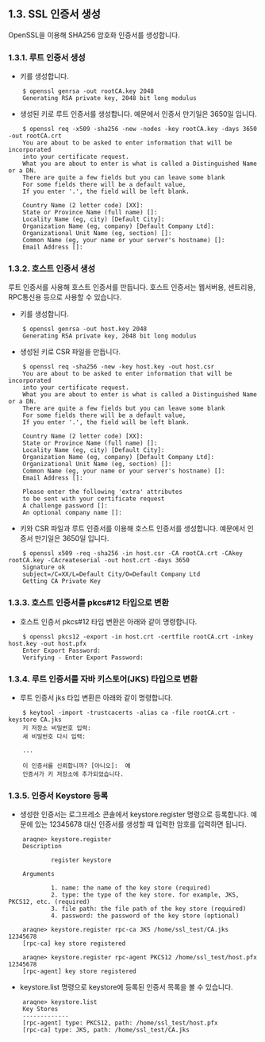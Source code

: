 ## 1.3. SSL 인증서 생성 ##

OpenSSL을 이용해 SHA256 암호화 인증서를 생성합니다.

### 1.3.1. 루트 인증서 생성 ###

* 키를 생성합니다.

~~~
    $ openssl genrsa -out rootCA.key 2048
    Generating RSA private key, 2048 bit long modulus
~~~

* 생성된 키로 루트 인증서를 생성합니다. 예문에서 인증서 만기일은 3650일 입니다.

~~~
    $ openssl req -x509 -sha256 -new -nodes -key rootCA.key -days 3650 -out rootCA.crt
    You are about to be asked to enter information that will be incorporated
    into your certificate request.
    What you are about to enter is what is called a Distinguished Name or a DN.
    There are quite a few fields but you can leave some blank
    For some fields there will be a default value,
    If you enter '.', the field will be left blank.

    Country Name (2 letter code) [XX]:
    State or Province Name (full name) []:
    Locality Name (eg, city) [Default City]:
    Organization Name (eg, company) [Default Company Ltd]:
    Organizational Unit Name (eg, section) []:
    Common Name (eg, your name or your server's hostname) []:
    Email Address []:
~~~

### 1.3.2. 호스트 인증서 생성 ###

루트 인증서를 사용해 호스트 인증서를 만듭니다.  호스트 인증서는 웹서버용, 센트리용, RPC통신용 등으로 사용할 수 있습니다.

* 키를 생성합니다.

~~~
    $ openssl genrsa -out host.key 2048
    Generating RSA private key, 2048 bit long modulus
~~~

* 생성된 키로 CSR 파일을 만듭니다.

~~~
    $ openssl req -sha256 -new -key host.key -out host.csr
    You are about to be asked to enter information that will be incorporated
    into your certificate request.
    What you are about to enter is what is called a Distinguished Name or a DN.
    There are quite a few fields but you can leave some blank
    For some fields there will be a default value,
    If you enter '.', the field will be left blank.

    Country Name (2 letter code) [XX]:
    State or Province Name (full name) []:
    Locality Name (eg, city) [Default City]:
    Organization Name (eg, company) [Default Company Ltd]:
    Organizational Unit Name (eg, section) []:
    Common Name (eg, your name or your server's hostname) []:
    Email Address []:

    Please enter the following 'extra' attributes
    to be sent with your certificate request
    A challenge password []:
    An optional company name []:
~~~

* 키와 CSR 파일과 루트 인증서를 이용해 호스트 인증서를 생성합니다. 예문에서 인증서 만기일은 3650일 입니다.

~~~
    $ openssl x509 -req -sha256 -in host.csr -CA rootCA.crt -CAkey rootCA.key -CAcreateserial -out host.crt -days 3650
    Signature ok
    subject=/C=XX/L=Default City/O=Default Company Ltd
    Getting CA Private Key
~~~

### 1.3.3. 호스트 인증서를 pkcs#12 타입으로 변환 ###

* 호스트 인증서 pkcs#12 타입 변환은 아래와 같이 명령합니다.

~~~
    $ openssl pkcs12 -export -in host.crt -certfile rootCA.crt -inkey host.key -out host.pfx
    Enter Export Password:
    Verifying - Enter Export Password:
~~~

### 1.3.4. 루트 인증서를 자바 키스토어(JKS) 타입으로 변환  ###

* 루트 인증서 jks 타입 변환은 아래와 같이 명령합니다.

~~~
    $ keytool -import -trustcacerts -alias ca -file rootCA.crt -keystore CA.jks
    키 저장소 비밀번호 입력:
    새 비밀번호 다시 입력:

    ...

    이 인증서를 신뢰합니까? [아니오]:  예
    인증서가 키 저장소에 추가되었습니다.
~~~

### 1.3.5. 인증서 Keystore 등록 ###

* 생성한 인증서는 로그프레소 콘솔에서 keystore.register 명령으로 등록합니다. 예문에 있는 12345678 대신 인증서를 생성할 때 입력한 암호를 입력하면 됩니다.

~~~~
    araqne> keystore.register
    Description

            register keystore

    Arguments

            1. name: the name of the key store (required)
            2. type: the type of the key store. for example, JKS, PKCS12, etc. (required)
            3. file path: the file path of the key store (required)
            4. password: the password of the key store (optional)

    araqne> keystore.register rpc-ca JKS /home/ssl_test/CA.jks 12345678
    [rpc-ca] key store registered

    araqne> keystore.register rpc-agent PKCS12 /home/ssl_test/host.pfx 12345678
    [rpc-agent] key store registered
~~~~

* keystore.list 명령으로 keystore에 등록된 인증서 목록을 볼 수 있습니다.

~~~~
    araqne> keystore.list
    Key Stores
    -------------
    [rpc-agent] type: PKCS12, path: /home/ssl_test/host.pfx
    [rpc-ca] type: JKS, path: /home/ssl_test/CA.jks
~~~~
